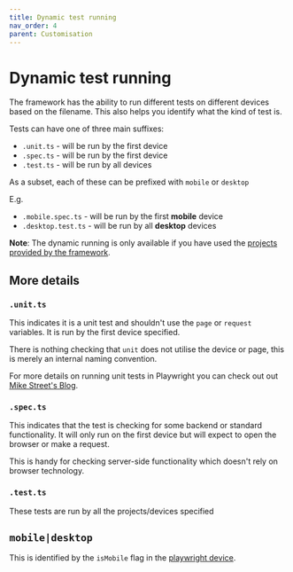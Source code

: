 ```yaml
---
title: Dynamic test running
nav_order: 4
parent: Customisation
---
```


# Dynamic test running

The framework has the ability to run different tests on different devices based on the filename. This also helps you identify what the kind of test is.

Tests can have one of three main suffixes:

- `.unit.ts` - will be run by the first device
- `.spec.ts` - will be run by the first device
- `.test.ts` - will be run by all devices

As a subset, each of these can be prefixed with `mobile` or `desktop`

E.g.

- `.mobile.spec.ts` - will be run by the first **mobile** device
- `.desktop.test.ts` - will be run by all **desktop** devices

**Note**: The dynamic running is only available if you have used the [projects provided by the framework](./devices).

## More details

### `.unit.ts`

This indicates it is a unit test and shouldn't use the `page` or `request` variables. It is run by the first device specified.

There is nothing checking that `unit` does not utilise the device or page, this is merely an internal naming convention.

For more details on running unit tests in Playwright you can check out out [Mike Street's Blog](https://www.mikestreety.co.uk/blog/run-unit-tests-in-playwright/).

### `.spec.ts`

This indicates that the test is checking for some backend or standard functionality. It will only run on the first device but will expect to open the browser or make a request.

This is handy for checking server-side functionality which doesn't rely on browser technology.

### `.test.ts`

These tests are run by all the projects/devices specified

## `mobile|desktop`

This is identified by the `isMobile` flag in the [playwright device](https://github.com/microsoft/playwright/blob/main/packages/playwright-core/src/server/deviceDescriptorsSource.json).
